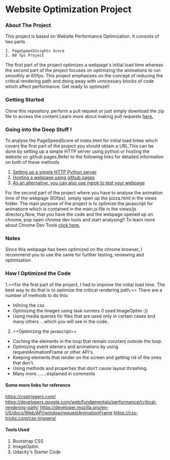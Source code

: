 # Website Optimization Project

### About The Project

This project is based on Website Performance Optimization. It consists of two parts
```
1. PageSpeedInsights Score
2. 60 fps Project

```
The first part of the project optimizes a webpage's initial load time whereas the second part of the project focuses on optimizing the animations
to run smoothly at 60fps. This project emphasizes on the concept of reducing the critical rendering path and doing away with unncessary blocks of
code which affect performance. Get ready to optimize!!

### Getting Started
Clone this repository, perform a pull request or just simply download the zip file to access the content.Learn more about making pull requests [here.](https://help.github.com/articles/about-pull-requests/)

### Going into the Deep Stuff !
To analyse the PageSpeedScore of index.html for initial load times which covers the first part of the project you should obtain a URL.This can be done by setting up a simple HTTP server using python or hosting the website on github pages.Refer to the following links for detailed information on both of these methods
1. [Setting up a simple HTTP Python server](http://www.pythonforbeginners.com/modules-in-python/how-to-use-simplehttpserver/)
2. [Hosting a webpage using github pages](https://help.github.com/categories/github-pages-basics/)
3. [As an alternative, you can also use ngrok to test your webpage](https://www.sitepoint.com/use-ngrok-test-local-site/)

For the second part of the project where you have to analyse the animation time of the webpage (60fps), simply open up the pizza.html in the views folder. The main purpose of the project is to optimize the javascript for animations which is contained in the main.js file in the views/js directory.Now, that you have the code and the webpage opened up on chrome, pop open chrome dev tools and start analysing!! To learn more about Chrome Dev Tools [click here.](https://developers.google.com/web/tools/chrome-devtools/)

### Notes

Since this webpage has been optimized on the chrome browser, I recommend you to use the same for further testing, reviewing and optimisation

### How I Optimized the Code

1.==For the first part of the project, I had to improve the initial load time. The best way to do that is to optimize the critical rendering path.==
 There are a number of methods to do this:
* Inlining the css
* Optimizing the Images using task runners (I used ImageOptim :))
* Using media queries for files that are used only in certain cases
and many others ...which you will see in the code..

2. ==Optimizing the javascript==
* Caching the elements in the loop that remain constant outside the loop.
* Optimizing event isteners and animations by using requestAnimationFrame or other API's.
* Keeping elements that render on the screen and getting rid of the ones that don't.
* Using methods and properties that don't cause layout thrashing.
* Many more........explained in comments

#### Some more links for reference

 https://csstriggers.com/
 https://developers.google.com/web/fundamentals/performance/critical-rendering-path/
 https://developer.mozilla.org/en-US/docs/Web/API/window/requestAnimationFrame
 https://css-tricks.com/css-triggers/

#### Tools Used
1. Bootstrap CSS
2. ImageOptim
3. Udacity's Starter Code
